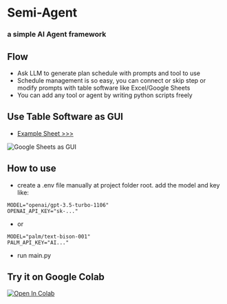 # Semi-Agent
### a simple AI Agent framework

## Flow
* Ask LLM to generate plan schedule with prompts and tool to use
* Schedule management is so easy, you can connect or skip step or modify prompts with table software like Excel/Google Sheets
* You can add any tool or agent by writing python scripts freely

## Use Table Software as GUI
* [Example Sheet >>>](https://docs.google.com/spreadsheets/d/1piAvmWc_-5mVxMqRDOBirWC08NGoiQ5THpKntcE-md0/edit?usp=sharing)


![Google Sheets as GUI](https://github.com/etrobot/semi-agent/assets/3889058/68848daf-329c-49d3-9a21-c8d055ad3f46)

## How to use
* create a .env file manually at project folder root. add the model and key like:
```
MODEL="openai/gpt-3.5-turbo-1106"
OPENAI_API_KEY="sk-..."
``` 
* or
```
MODEL="palm/text-bison-001"
PALM_API_KEY="AI..."
```
* run main.py

## Try it on Google Colab

[![Open In Colab](https://colab.research.google.com/assets/colab-badge.svg)](https://colab.research.google.com/drive/1efxYRVsC_b4a1E2Mqz6qX3cDy9YNnJNL?usp=sharing)